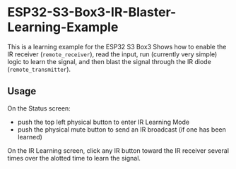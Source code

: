 # ESP32-S3-Box3-IR-Blaster-Learning-Example

This is a learning example for the ESP32 S3 Box3
Shows how to enable the IR receiver (`remote_receiver`), read the input, run (currently very simple) logic to learn the signal, and then blast the signal through the IR diode (`remote_transmitter`).

## Usage
On the Status screen:
 - push the top left physical button to enter IR Learning Mode
 - push the physical mute button to send an IR broadcast (if one has been learned)

On the IR Learning screen, click any IR button toward the IR receiver several times over the alotted time to learn the signal.
